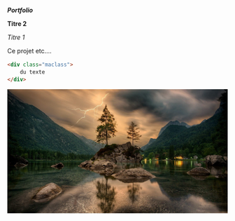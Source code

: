 ***Portfolio***

**Titre 2**

*Titre 1*

Ce projet etc....

```html
<div class="maclass">
    du texte
</div>
```
![nature](img/nature.jpg)

